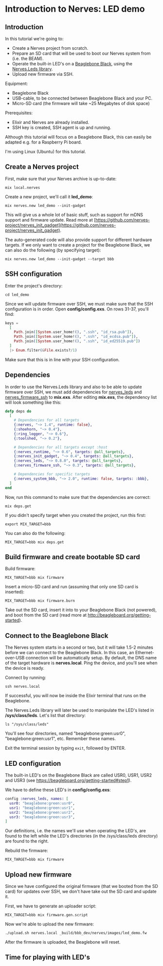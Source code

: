 # Introduction to Nerves: LED demo

## Introduction
In this tutorial we're going to:
* Create a Nerves project from scratch.
* Prepare an SD card that will be used to boot our Nerves system from (i.e. the BEAM).
* Operate the built-in LED's on a [Beaglebone Black](https://beagleboard.org/black), using the [Nerves.Leds library](https://hexdocs.pm/nerves_leds/Nerves.Leds.html).
* Upload new firmware via SSH.

Equipment:
* Beaglebone Black
* USB-cable, to be connected between Beaglebone Black and your PC.
* Micro-SD card (the firmware will take ~25 Megabytes of disk space)

Prerequisites:
* Elixir and Nerves are already installed.
* SSH key is created, SSH agent is up and running.

Although this tutorial will focus on a Beaglebone Black, this can easily be adapted e.g. for a Raspberry Pi board.

I'm using Linux (Ubuntu) for this tutorial.

## Create a Nerves project
First, make sure that your Nerves archive is up-to-date:
```
mix local.nerves
```
Create a new project, we'll call it **led_demo**:
```
mix nerves.new led_demo --init-gadget
```
This will give us a whole lot of basic stuff, such as support for mDNS support and firmware update. Read more at [https://github.com/nerves-project/nerves_init_gadget](https://github.com/nerves-project/nerves_init_gadget).

The auto-generated code will also provide support for different hardware targets. If we only want to create a project for the Beaglebone Black, we can also do the following (by specifying target):
```
mix nerves.new led_demo --init-gadget --target bbb
```

## SSH configuration
Enter the project's directory:
```
cd led_demo
```
Since we will update firmware over SSH, we must make sure that the SSH configuration is in order.
Open **config/config.exs**. On rows 31-37, you'll find:
```elixir
keys =
  [
    Path.join([System.user_home!(), ".ssh", "id_rsa.pub"]),
    Path.join([System.user_home!(), ".ssh", "id_ecdsa.pub"]),
    Path.join([System.user_home!(), ".ssh", "id_ed25519.pub"])
  ]
  |> Enum.filter(&File.exists?/1)

```
Make sure that this is in line with your SSH configuration.

## Dependencies
In order to use the Nerves.Leds library and also to be able to update firmware over SSH, we must add dependencies for [nerves_leds](https://github.com/nerves-project/nerves_leds) and [nerves_firmware_ssh](https://github.com/nerves-project/nerves_firmware_ssh) to **mix.exs**. After editing **mix.exs**, the dependency list will look something like this:
```elixir
defp deps do
  [
    # Dependencies for all targets
    {:nerves, "~> 1.4", runtime: false},
    {:shoehorn, "~> 0.4"},
    {:ring_logger, "~> 0.6"},
    {:toolshed, "~> 0.2"},

    # Dependencies for all targets except :host
    {:nerves_runtime, "~> 0.6", targets: @all_targets},
    {:nerves_init_gadget, "~> 0.4", targets: @all_targets},
    {:nerves_leds, "~> 0.8.0", targets: @all_targets},
    {:nerves_firmware_ssh, "~> 0.3", targets: @all_targets},

    # Dependencies for specific targets
    {:nerves_system_bbb, "~> 2.0", runtime: false, targets: :bbb},
  ]
end
```
Now, run this command to make sure that the dependencies are correct:
```
mix deps.get
```
If you didn't specify target when you created the project, run this first:
```
export MIX_TARGET=bbb
```
You can also do the following:
```
MIX_TARGET=bbb mix deps.get
```

## Build firmware and create bootable SD card
Build firmware:
```
MIX_TARGET=bbb mix firmware
```
Insert a micro-SD card and run (assuming that only one SD card is inserted):
```
MIX_TARGET=bbb mix firmware.burn
```
Take out the SD card, insert it into to your Beaglebone Black (not powered), and boot from the SD card (read more at http://beagleboard.org/getting-started).

## Connect to the Beaglebone Black
The Nerves system starts in a second or two, but it will take 1.5-2 minutes before we can connect to the Beaglebone Black. In this case, an Ethernet-over-USB connection will be automatically setup. By default, the DNS name of the target hardware is **nerves.local**. Ping the device, and you'll see when the device is ready.

Connect by running:
```
ssh nerves.local
```
If successful, you will now be inside the Elixir terminal that runs on the Beaglebone.

The Nerves.Leds library will later be used to manipulate the LED's listed in **/sys/class/leds**. Let's list that directory:
```
ls "/sys/class/leds"
```
You'll see four directories, named "beaglebone:green:usr0", "beaglebone:green:usr1", etc. Remember these names.

Exit the terminal session by typing ```exit```, followed by ENTER.

## LED configuration
The built-in LED's on the Beaglebone Black are called USR0, USR1, USR2 and USR3 (see https://beagleboard.org/getting-started#step1).

We have to define these LED's in **config/config.exs**:
```elixir
config :nerves_leds, names: [
  usr0: "beaglebone:green:usr0",
  usr1: "beaglebone:green:usr1",
  usr2: "beaglebone:green:usr2",
  usr3: "beaglebone:green:usr3",
]
```
Our definitions, i.e. the names we'll use when operating the LED's, are found to the left while the LED's directories (in the /sys/class/leds directory) are found to the right.

Rebuild the firmware:
```
MIX_TARGET=bbb mix firmware
```

## Upload new firmware
Since we have configured the original firmware (that we booted from the SD card) for updates over SSH, we don't have take out the SD card and update it.

First, we have to generate an uploader script:
```
MIX_TARGET=bbb mix firmware.gen.script
```
Now we're able to upload the new firmware:
```
./upload.sh nerves.local _build/bbb_dev/nerves/images/led_demo.fw
```
After the firmware is uploaded, the Beaglebone will reset.

## Time for playing with LED's
```
```

```
```

```
```

```
```

